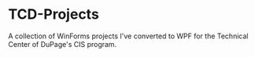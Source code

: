# TCD-Projects
A collection of WinForms projects I've converted to WPF for the Technical Center of DuPage's CIS program.

